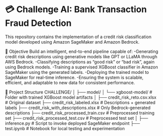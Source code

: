 # 💳 Challenge AI: Bank Transaction Fraud Detection
This repository contains the implementation of a credit risk classification model developed using Amazon SageMaker and Amazon Bedrock.

🎯 Objective
Build an intelligent, end-to-end pipeline capable of:
-Generating credit risk descriptions using generative models like GPT or LLaMA through AWS Bedrock.
-Classifying descriptions as “good risk” or “bad risk”, again using Bedrock models.
-Training a supervised XGBoost classifier in Amazon SageMaker using the generated labels.
-Deploying the trained model to SageMaker for real-time inference.
-Ensuring the system is scalable, efficient, and adaptable to new data for consistent performance.

📁 Project Structure
CHALLENGE/
│
├── model/
│   └── xgboost-model/                  # Folder with trained XGBoost model artifacts
│
├── credit_risk_reto.csv.xlsx          # Original dataset
├── credit_risk_labeled.xlsx           # Descriptions + generated labels
├── credit_risk_with_descriptions.xlsx # Only Bedrock-generated descriptions
├── credit_risk_processed_train.csv    # Preprocessed training set
├── credit_risk_processed_test.csv     # Preprocessed test set
│
├── inference.py                       # Script to invoke deployed SageMaker endpoint
├── test.ipynb                         # Notebook for local testing and experimentation
